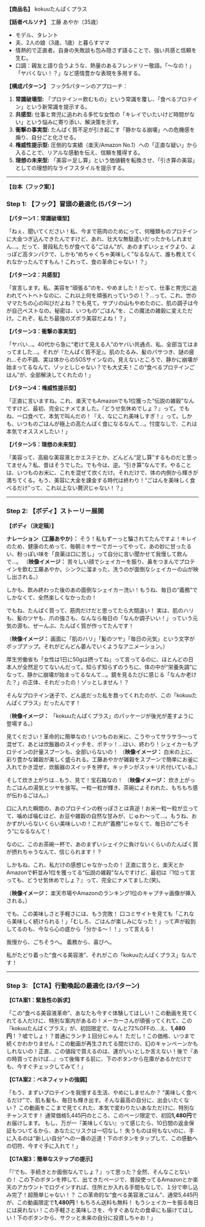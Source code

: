 


**【商品名】**
kokuuたんぱくプラス

**【話者ペルソナ】**
工藤 あやか（35歳）
- モデル、タレント
- 夫、2人の娘（3歳、1歳）と暮らすママ
- 情熱的で正直者。自身の失敗談も包み隠さず語ることで、強い共感と信頼を生む。
- 口調：親友と語り合うような、熱量のあるフレンドリー敬語。「～なの！」「ヤバくない！？」など感情豊かな表現を多用する。

**【構成パターン】**
フック5パターンのアプローチ：
1.  **常識破壊型:** 「プロテイン＝飲むもの」という常識を覆し、「食べるプロテイン」という新常識を提示する。
2.  **共感型:** 仕事と育児に追われる多忙な女性の「キレイでいたいけど時間がない」という悩みに寄り添い、解決策を示す。
3.  **衝撃の事実型:** たんぱく質不足が引き起こす「静かなる崩壊」への危機感を煽り、自分ごと化させる。
4.  **権威性提示型:** 圧倒的な実績（楽天/Amazon No.1）への「正直な疑い」から入ることで、リアルな感動を伝え、信頼を獲得する。
5.  **理想の未来型:** 「美容＝足し算」という価値観を転換させ、「引き算の美容」としての理想的なライフスタイルを提示する。

---

**【台本（フック案）】**

### Step 1: 【フック】冒頭の最適化 (5パターン)

**【パターン1：常識破壊型】**

「ねぇ、聞いてください！私、今まで筋肉のためにって、何種類ものプロテインに大金つぎ込んできたんですけど、あれ、壮大な無駄遣いだったかもしれません…。だって、普段私たちが食べてる“ごはん”が、あのまずいシェイクより、よっぽど高タンパクで、しかも“めちゃくちゃ美味しく”なるなんて、誰も教えてくれなかったんですもん！これって、食の革命じゃない！？」

**【パターン2：共感型】**

「宣言します。私、美容を“頑張る”のを、やめました！だって、仕事と育児に追われてヘトヘトなのに、これ以上何を頑張れっていうの！？…って、これ、世のママたちの心の叫びだよね？でも見て。サプリの山もやめたのに、肌の調子は今が自己ベストなの。秘密は、いつもの“ごはん”を、この魔法の雑穀に変えただけ。これぞ、私たち最強のズボラ美容だよね！？」

**【パターン3：衝撃の事実型】**

「ヤバい…。40代から急に“老けて見える人”のヤバい共通点、私、全部当てはまってました…。それが『たんぱく質不足』。肌のたるみ、髪のパサつき、謎の疲れ…その不調、実は体からのSOSサインなの。見えないところで、静かに崩壊が始まってるなんて、ゾッとしじゃない？でも大丈夫！この“食べるプロテインごはん”が、全部解決してくれたの！」

**【パターン4：権威性提示型】**

「正直に言いますね。これ、楽天でもAmazonでも1位獲った“伝説の雑穀”なんですけど、最初、完全にナメてました。『どうせ気休めでしょ？』って。でもね、一口食べて、本気で叫んだの！『え、なにこれ美味しすぎ！』って。しかも、いつものごはんが極上の高たんぱく食になるなんて…。忖度なしで、これは本気でオススメしたい！」

**【パターン5：理想の未来型】**

「美容って、高級な美容液とかエステとか、どんどん“足し算”するものだと思ってません？私、昔はそうでした。でも今は、逆。“引き算”なんです。やることは、いつものお米に、これを混ぜて炊くだけ。それだけで、体の内側から輝きが満ちてくる。もう、美容に大金を課金する時代は終わり！“ごはんを美味しく食べるだけ”って、これ以上ない贅沢じゃない！？」

---

### Step 2: 【ボディ】ストーリー展開

**【ボディ（決定稿）】**

**ナレーション（工藤あやか）：**
そう！私もずーっと騙されてたんですよ！キレイのため、健康のためって、毎朝ミキサーでガーってやって、あの妙に甘ったるい、粉っぽい味を「良薬は口に苦し」って自分に言い聞かせて我慢して飲んで…。
（**映像イメージ：** 苦々しい顔でシェイカーを振り、鼻をつまんでプロテインを飲む工藤あやか。シンクに溜まった、洗うのが面倒なシェイカーの山が映し出される。）

しかも、飲み終わった後のあの面倒なシェイカー洗い！もうね、毎日の“義務”でしかなくて、全然楽しくなかったの！

でもね、たんぱく質って、筋肉だけだと思ってたら大間違い！
実は、肌のハリも、髪のツヤも、爪の強さも、なんなら毎日の「なんか調子いい！」っていう元気の源も、ぜーんぶ、たんぱく質が作ってたんです！

（**映像イメージ：** 画面に「肌のハリ」「髪のツヤ」「毎日の元気」という文字がポップアップ。それがどんどん萎んでいくようなアニメーション。）

厚生労働省も「女性は1日に50gは摂ってね」って言ってるのに、ほとんどの日本人が全然足りてないんだって。知らず知らずのうちに、体の中が“栄養失調”になって、静かに崩壊が始まってるなんて…。鏡を見るたびに感じる「なんか老けた？」の正体、それだったの！ゾッとしません！？

そんなプロテイン迷子で、どん底だった私を救ってくれたのが、この「kokuuたんぱくプラス」だったんです！

（**映像イメージ：** 「kokuuたんぱくプラス」のパッケージが後光が差すように登場する。）

見てください！革命的に簡単なの！いつものお米に、こうやってサラサラ〜って混ぜて、あとは炊飯器のスイッチを、ポチッ！…はい、終わり！シェイカーもプロテインの計量スプーンも、全部いらないの！
（**映像イメージ：** 白米の上に、彩り豊かな雑穀が美しく盛られる。工藤あやかが雑穀をスプーンで簡単にお釜に入れてかき混ぜ、炊飯器のスイッチを押す。キッチンがスッキリ片付いている。）

そして炊き上がりは…もう、見て！宝石箱なの！
（**映像イメージ：** 炊き上がったごはんの湯気とツヤを接写。一粒一粒が輝き、茶碗によそわれた、もちもち感が伝わるごはん。）

口に入れた瞬間の、あのプロテインの粉っぽさとは真逆！お米一粒一粒が立ってて、噛めば噛むほど、お豆や雑穀の自然な甘みが、じゅわ〜って…。もうね、おかずがいらないくらい美味しいの！これが“義務”じゃなくて、毎日の“ごちそう”になるなんて！

なのに、このお茶碗一杯で、あのまずいシェイクに負けないくらいのたんぱく質が摂れちゃうなんて、信じられます！？

しかもね、これ、私だけの感想じゃなかったの！
正直に言うと、楽天とかAmazonで軒並み1位を獲ってる“伝説の雑穀”なんですけど、最初は『1位って言っても、どうせ気休めでしょ？』って、完全にナメてました(笑)。

（**映像イメージ：** 楽天市場やAmazonのランキング1位のキャプチャ画像が挿入される。）

でも、この美味しさと手軽さには、もう完敗！
口コミサイトを見ても「これなら美味しく続けられる！」「むしろ、ごはんが楽しみになった！」って声が殺到してるのも、今なら心の底から「分かる〜！！」って言える！

我慢から、ごちそうへ。
義務から、喜びへ。

私がたどり着った“食べる美容液”、それがこの「kokuuたんぱくプラス」なんです！

---

### Step 3: 【CTA】行動喚起の最適化 (3パターン)

**【CTA案1：緊急性の訴求】**

「この“食べる美容液革命”、あなたも今すぐ体験してほしい！この動画を見てくれてる人だけに、特別な案内があるの！メーカーさんが頑張ってくれて、この『kokuuたんぱくプラス』が、初回限定で、なんと72%OFFの…え、**1,480円**！？嘘でしょ！？普通にランチ１回分じゃん！
ただし！この価格、いつまで続くかわかりません！この動画が再生されてる間だけの、幻のキャンペーンかもしれないの！正直、この値段で買えるのは、運がいいとしか言えない！後で『あの時買っておけば…』って後悔する前に、下のボタンから在庫があるかだけでも、今すぐチェックしてみて！」

**【CTA案2：ベネフィットの強調】**

「もう、まずいプロテインを我慢する生活、やめにしませんか？
“美味しく食べるだけ”で、肌も髪も、毎日も輝き出す。そんな最高の自分に、出会いたくない？
この動画をここまで見てくれた、本気で変わりたいあなただけに、特別なチャンスです！
通常価格5,445円のところ、このページ限定で、初回**1,480円**でお届けします。
もし、万が一『美味しくない』って感じたら、10日間の返金保証もついてるから、あなたにリスクは一切なし！
失うものは何もないのに、手に入るのは“新しい自分”への一番の近道！下のボタンをタップして、この感動への切符、今すぐ手に入れて！」

**【CTA案3：簡単なステップの提示】**

「『でも、手続きとか面倒なんでしょ？』って思った？全然、そんなことないの！
この下のボタンを押して、出てきたページで、普段使ってるAmazonとか楽天のアカウントでログインすれば、住所とか入れる手間もなしで、１分で申し込み完了！超簡単じゃない！？
この革命的な“食べる美容液ごはん”、通常5,445円が、この動画限定で**1,480円**！もちろん送料も無料！
もうシェイカーを振る毎日には戻れない！この手軽さと美味しさを、今すぐあなたの食卓にも届けてほしい！下のボタンから、サクッと未来の自分に投資しちゃお！」
